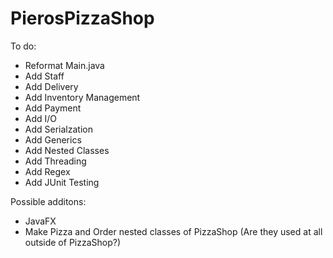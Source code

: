 # PierosPizzaShop

To do:
- Reformat Main.java
- Add Staff
- Add Delivery
- Add Inventory Management
- Add Payment
- Add I/O
- Add Serialzation
- Add Generics
- Add Nested Classes
- Add Threading
- Add Regex
- Add JUnit Testing

Possible additons:
- JavaFX
- Make Pizza and Order nested classes of PizzaShop (Are they used at all outside of PizzaShop?)